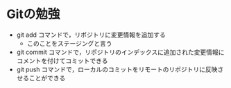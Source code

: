 # Gitの勉強
- git add コマンドで，リポジトリに変更情報を追加する
    - このことをステージングと言う
- git commit コマンドで，リポジトリのインデックスに追加された変更情報にコメントを付けてコミットできる
- git push コマンドで，ローカルのコミットをリモートのリポジトリに反映させることができる
